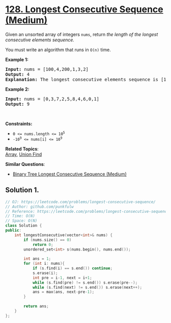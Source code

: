# [128. Longest Consecutive Sequence (Medium)](https://leetcode.com/problems/longest-consecutive-sequence/)

<p>Given an unsorted array of integers <code>nums</code>, return <em>the length of the longest consecutive elements sequence.</em></p>

<p>You must write an algorithm that runs in <code>O(n)</code> time.</p>


<p><strong>Example 1:</strong></p>
<pre>
<strong>Input:</strong> nums = [100,4,200,1,3,2]
<strong>Output:</strong> 4
<strong>Explanation:</strong> The longest consecutive elements sequence is [1, 2, 3, 4]. Therefore its length is 4.
</pre>

<p><strong>Example 2:</strong></p>
<pre>
<strong>Input:</strong> nums = [0,3,7,2,5,8,4,6,0,1]
<strong>Output:</strong> 9
</pre>


<p>&nbsp;</p>
<p><strong>Constraints:</strong></p>

<ul>
  <li><code>0 &lt;= nums.length &lt;= 10<sup>5</sup></code></li>
  <li><code>-10<sup>9</sup> &lt;= nums[i] &lt;= 10<sup>9</sup></code></li>
</ul>



**Related Topics**:  
[Array](https://leetcode.com/tag/array/), [Union Find](https://leetcode.com/tag/union-find/)

**Similar Questions**:
* [Binary Tree Longest Consecutive Sequence (Medium)](https://leetcode.com/problems/binary-tree-longest-consecutive-sequence/)

## Solution 1.


```cpp
// OJ: https://leetcode.com/problems/longest-consecutive-sequence/
// Author: github.com/punkfulw
// Reference: https://leetcode.com/problems/longest-consecutive-sequence/discuss/41060/A-simple-C%2B%2Bsolution-using-unordered_set.And-simple-consideration-about-this-problem
// Time: O(N)
// Space: O(N)
class Solution {
public:
    int longestConsecutive(vector<int>& nums) {
        if (nums.size() == 0)
            return 0;
        unordered_set<int> s(nums.begin(), nums.end());
        
        int ans = 1;
        for (int i: nums){
            if (s.find(i) == s.end()) continue;
            s.erase(i);
            int pre = i-1, next = i+1;
            while (s.find(pre) != s.end()) s.erase(pre--);
            while (s.find(next) != s.end()) s.erase(next++);
            ans = max(ans, next-pre-1);
        }
        
        return ans;
    }
};
```
